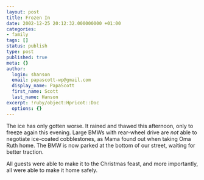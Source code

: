 ```yaml
---
layout: post
title: Frozen In
date: 2002-12-25 20:12:32.000000000 +01:00
categories:
- family
tags: []
status: publish
type: post
published: true
meta: {}
author:
  login: shanson
  email: papascott-wp@gmail.com
  display_name: PapaScott
  first_name: Scott
  last_name: Hanson
excerpt: !ruby/object:Hpricot::Doc
  options: {}
---
```

<p>The ice has only gotten worse. It rained and thawed this afternoon, only to freeze again this evening. Large BMWs with rear-wheel drive are <em>not</em> able to negotiate ice-coated cobblestones, as Mama found out when taking Oma Ruth home. The BMW is now parked at the bottom of our street, waiting for better traction.</p>
<p>All guests were able to make it to the Christmas feast, and more importantly, all were able to make it home safely.</p>
